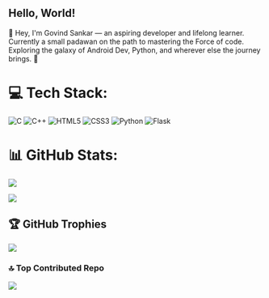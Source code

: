## Hello, World!

👋 Hey, I'm Govind Sankar — an aspiring developer and lifelong learner. <br>
Currently a small padawan on the path to mastering the Force of code. <br>
Exploring the galaxy of Android Dev, Python, and wherever else the journey brings. 🚀

# 💻 Tech Stack:
![C](https://img.shields.io/badge/c-%2300599C.svg?style=for-the-badge&logo=c&logoColor=white) ![C++](https://img.shields.io/badge/c++-%2300599C.svg?style=for-the-badge&logo=c%2B%2B&logoColor=white) ![HTML5](https://img.shields.io/badge/html5-%23E34F26.svg?style=for-the-badge&logo=html5&logoColor=white) ![CSS3](https://img.shields.io/badge/css3-%231572B6.svg?style=for-the-badge&logo=css3&logoColor=white) ![Python](https://img.shields.io/badge/python-3670A0?style=for-the-badge&logo=python&logoColor=ffdd54) ![Flask](https://img.shields.io/badge/flask-%23000.svg?style=for-the-badge&logo=flask&logoColor=white)
# 📊 GitHub Stats:
![](https://github-readme-stats.vercel.app/api?username=Govind-Sankar&theme=shades-of-purple&hide_border=false&include_all_commits=false&count_private=false) 
<!--!<br/>[](https://nirzak-streak-stats.vercel.app/?user=Govind-Sankar&theme=shades-of-purple&hide_border=false)<br/>-->
![](https://github-readme-stats.vercel.app/api/top-langs/?username=Govind-Sankar&theme=shades-of-purple&hide_border=false&include_all_commits=false&count_private=false&layout=compact)

## 🏆 GitHub Trophies
![](https://github-profile-trophy.vercel.app/?username=Govind-Sankar&theme=dracula&no-frame=false&no-bg=false&margin-w=4)

### 🔝 Top Contributed Repo
![](https://github-contributor-stats.vercel.app/api?username=Govind-Sankar&limit=5&theme=shades-of-purple&combine_all_yearly_contributions=true)

<!-- Proudly created with GPRM ( https://gprm.itsvg.in ) -->
